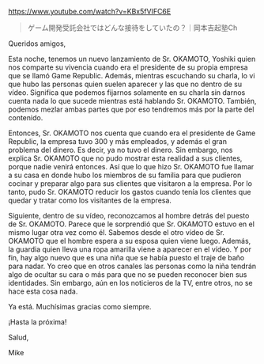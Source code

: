 https://www.youtube.com/watch?v=KBx5fVIFC6E

> ゲーム開発受託会社ではどんな接待をしていたの？｜岡本吉起塾Ch

Queridos amigos,

Esta noche, tenemos un nuevo lanzamiento de Sr. OKAMOTO, Yoshiki quien nos comparte su vivencia cuando era el presidente de su propia empresa que se llamó Game Republic. Además, mientras escuchando su charla, lo vi que hubo las personas quien suelen aparecer y las que no dentro de su vídeo. Significa que podemos fijarnos solamente en su charla sin darnos cuenta nada lo que sucede mientras está hablando Sr. OKAMOTO. También, podemos mezlar ambas partes que por eso tendremos más por la parte del contenido.

Entonces, Sr. OKAMOTO nos cuenta que cuando era el presidente de Game Republic, la empresa tuvo 300 y más empleados, y además el gran problema del dinero. Es decir, ya no tuvo el dinero. Sin embargo, nos explica Sr. OKAMOTO que no pudo mostrar esta realidad a sus clientes, porque nadie venirá entonces. Así que lo que hizo Sr. OKAMOTO fue llamar a su casa en donde hubo los miembros de su familia para que pudieron cocinar y preparar algo para sus clientes que visitaron a la empresa. Por lo tanto, pudo Sr. OKAMOTO reducir los gastos cuando tenía los clientes que quedar y tratar como los visitantes de la empresa.

Siguiente, dentro de su vídeo, reconozcamos al hombre detrás del puesto de Sr. OKAMOTO. Parece que le sorprendió que Sr. OKAMOTO estuvo en el mismo lugar otra vez como él. Sabemos desde el otro vídeo de Sr. OKAMOTO que el hombre espera a su esposa quien viene luego. Además, la guardia quien lleva una ropa amarilla viene a aparecer en el vídeo. Y por fin, hay algo nuevo que es una niña que se había puesto el traje de baño para nadar. Yo creo que en otros canales las personas como la niña tendrán algo de ocultar su cara o más para que no se pueden reconocer bien sus identidades. Sin embargo, aún en los noticieros de la TV, entre otros, no se hace esta cosa nada.

Ya está. Muchísimas gracias como siempre.

¡Hasta la próxima!

Salud,

Mike 
